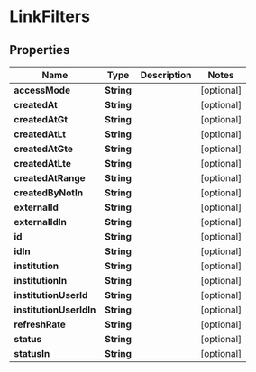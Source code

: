 

# LinkFilters


## Properties

| Name | Type | Description | Notes |
|------------ | ------------- | ------------- | -------------|
|**accessMode** | **String** |  |  [optional] |
|**createdAt** | **String** |  |  [optional] |
|**createdAtGt** | **String** |  |  [optional] |
|**createdAtLt** | **String** |  |  [optional] |
|**createdAtGte** | **String** |  |  [optional] |
|**createdAtLte** | **String** |  |  [optional] |
|**createdAtRange** | **String** |  |  [optional] |
|**createdByNotIn** | **String** |  |  [optional] |
|**externalId** | **String** |  |  [optional] |
|**externalIdIn** | **String** |  |  [optional] |
|**id** | **String** |  |  [optional] |
|**idIn** | **String** |  |  [optional] |
|**institution** | **String** |  |  [optional] |
|**institutionIn** | **String** |  |  [optional] |
|**institutionUserId** | **String** |  |  [optional] |
|**institutionUserIdIn** | **String** |  |  [optional] |
|**refreshRate** | **String** |  |  [optional] |
|**status** | **String** |  |  [optional] |
|**statusIn** | **String** |  |  [optional] |



